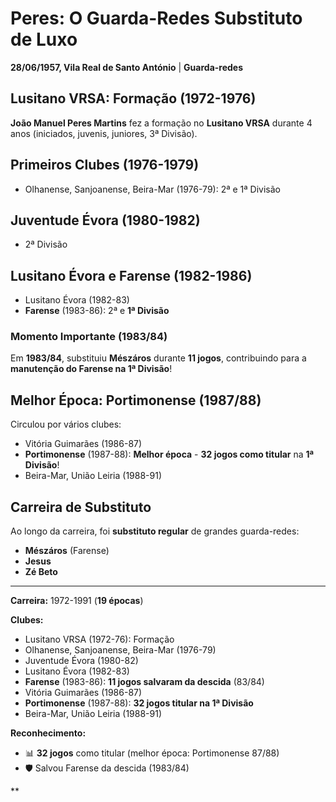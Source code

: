 # Peres: O Guarda-Redes Substituto de Luxo

**28/06/1957, Vila Real de Santo António** | **Guarda-redes**

## Lusitano VRSA: Formação (1972-1976)

**João Manuel Peres Martins** fez a formação no **Lusitano VRSA** durante 4 anos (iniciados, juvenis, juniores, 3ª Divisão).

## Primeiros Clubes (1976-1979)

- Olhanense, Sanjoanense, Beira-Mar (1976-79): 2ª e 1ª Divisão

## Juventude Évora (1980-1982)

- 2ª Divisão

## Lusitano Évora e Farense (1982-1986)

- Lusitano Évora (1982-83)
- **Farense** (1983-86): 2ª e **1ª Divisão**

### Momento Importante (1983/84)

Em **1983/84**, substituiu **Mészáros** durante **11 jogos**, contribuindo para a **manutenção do Farense na 1ª Divisão**!

## Melhor Época: Portimonense (1987/88)

Circulou por vários clubes:
- Vitória Guimarães (1986-87)
- **Portimonense** (1987-88): **Melhor época** - **32 jogos como titular** na **1ª Divisão**!
- Beira-Mar, União Leiria (1988-91)

## Carreira de Substituto

Ao longo da carreira, foi **substituto regular** de grandes guarda-redes:
- **Mészáros** (Farense)
- **Jesus**
- **Zé Beto**

---

**Carreira:** 1972-1991 (**19 épocas**)

**Clubes:**
- Lusitano VRSA (1972-76): Formação
- Olhanense, Sanjoanense, Beira-Mar (1976-79)
- Juventude Évora (1980-82)
- Lusitano Évora (1982-83)
- **Farense** (1983-86): **11 jogos salvaram da descida** (83/84)
- Vitória Guimarães (1986-87)
- **Portimonense** (1987-88): **32 jogos titular na 1ª Divisão**
- Beira-Mar, União Leiria (1988-91)

**Reconhecimento:**
- 📊 **32 jogos** como titular (melhor época: Portimonense 87/88)
- 🛡️ Salvou Farense da descida (1983/84)

**